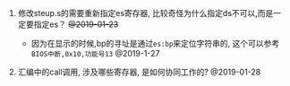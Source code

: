 1. 修改steup.s的需要重新指定es寄存器, 比较奇怪为什么指定ds不可以,而是一定要指定es？ ~~@2019-01-23~~
	* 因为在显示的时候,bp的寻址是通过`es:bp`来定位字符串的, 这个可以参考`BIOS中断,0x10,功能号13` @2019-1-27

2. 汇编中的call调用, 涉及哪些寄存器, 是如何协同工作的? @2019-01-28